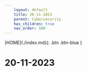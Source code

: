 ```yaml
---
    layout: default
    title: 20-11-2023
    parent: Cybersecurity
    has_children: true
    nav_order: 100
---
```


<span class="fs-1">
[HOME](./index.md){: .btn .btn-blue }
</span>

# 20-11-2023
